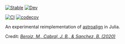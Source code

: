 [![Stable](https://img.shields.io/badge/docs-stable-blue.svg)](https://juliaastro.org/Astroalign/stable)
[![Dev](https://img.shields.io/badge/docs-dev-blue.svg)](https://juliaastro.org/Astroalign.jl/dev)

[![CI](https://github.com/JuliaAstro/Astroalign.jl/actions/workflows/CI.yml/badge.svg)](https://github.com/JuliaAstro/Astroalign.jl/actions/workflows/CI.yml)
[![codecov](https://codecov.io/gh/JuliaAstro/Astroalign.jl/graph/badge.svg)](https://codecov.io/gh/JuliaAstro/Astroalign.jl)

An experimental reimplementation of [astroalign](https://github.com/quatrope/astroalign) in Julia.

Credit: [_Beroiz, M., Cabral, J. B., & Sanchez, B. (2020)_](https://ui.adsabs.harvard.edu/abs/2020A%26C....3200384B/abstract)
